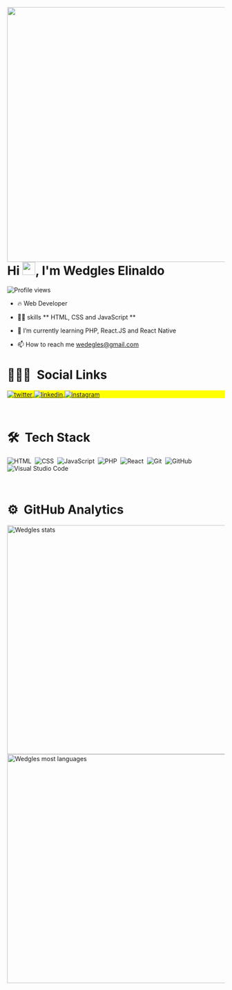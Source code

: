 
<img align="right" height="590em" src="https://raw.githubusercontent.com/gist/Wedgles97/391aba3b8cc8d23800a5dbc7de5f6144/raw/a059d2d6e83ba0e997b57cb4c33be6c67fe5076d/githubcard.svg"/>
<h1 align="left">Hi <img src="https://raw.githubusercontent.com/kaueMarques/kaueMarques/master/hi.gif" width="30px">, I'm Wedgles Elinaldo</h1>
<p align="left"> <img src="https://komarev.com/ghpvc/?username=wedgles97&color=yellow" alt="Profile views" /> </p>

- 🔥 Web Developer 

- 👨‍💻 skills ** HTML, CSS and JavaScript **

- 🌱 I’m currently learning PHP, React.JS and React Native

- 📫 How to reach me wedegles@gmail.com

# 👨🏽‍🦲 &nbsp;Social Links

<p align="left" style="background:yellow">
<a href="https://twitter.com/Wedgles_" target="_blank">
  <img align="center" src="https://img.shields.io/badge/-Wedgles-05122A?style=flat&logo=twitter" alt="twitter"/>  
</a>
<a href="https://linkedin.com/in/wedgles-elinaldo97" target="_blank">
  <img align="center" src="https://img.shields.io/badge/-Wedgles-05122A?style=flat&logo=linkedin" alt="linkedin"/>
</a>
<a href="https://instagram.com/Wedgles_" target="_blank">
 <img align="center" src="https://img.shields.io/badge/-Wedgles-05122A?style=flat&logo=instagram" alt="instagram"/>
</a>
</p>

<br>

# 🛠 &nbsp;Tech Stack

![HTML](https://img.shields.io/badge/-HTML-05122A?style=flat&logo=HTML5)&nbsp;
![CSS](https://img.shields.io/badge/-CSS-05122A?style=flat&logo=CSS3&logoColor=1572B6)&nbsp;
![JavaScript](https://img.shields.io/badge/-JavaScript-05122A?style=flat&logo=javascript)&nbsp;
![PHP](https://img.shields.io/badge/-PHP-05122A?style=flat&logo=php)&nbsp;
![React](https://img.shields.io/badge/-React-05122A?style=flat&logo=react)&nbsp;
![Git](https://img.shields.io/badge/-Git-05122A?style=flat&logo=git)&nbsp;
![GitHub](https://img.shields.io/badge/-GitHub-05122A?style=flat&logo=github)&nbsp;
![Visual Studio Code](https://img.shields.io/badge/-Visual%20Studio%20Code-05122A?style=flat&logo=visual-studio-code&logoColor=007ACC)&nbsp;

<br>

# ⚙️ &nbsp;GitHub Analytics

<p align="left">
<img width="530em" src="https://github-readme-stats.vercel.app/api?username=wedgles97&show_icons=true&theme=vision-friendly-dark" alt="Wedgles stats"/>
<img width="530em" src="https://github-readme-stats.vercel.app/api/top-langs/?username=wedgles97&layout=compact&theme=vision-friendly-dark" alt="Wedgles most languages"/>
</p>
